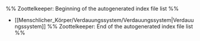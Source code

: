 %% Zoottelkeeper: Beginning of the autogenerated index file list  %%
-  [[Menschlicher_Körper/Verdauungssystem/Verdauungssystem|Verdauungssystem]]
%% Zoottelkeeper: End of the autogenerated index file list  %%
